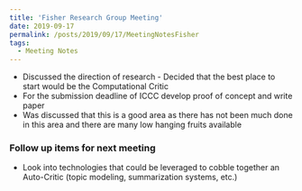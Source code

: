 ```yaml
---
title: 'Fisher Research Group Meeting'
date: 2019-09-17
permalink: /posts/2019/09/17/MeetingNotesFisher
tags:
  - Meeting Notes
---
```


- Discussed the direction of research - Decided that the best place to start would be the Computational Critic
- For the submission deadline of ICCC develop proof of concept and write paper
- Was discussed that this is a good area as there has not been much done in this area and there are many low hanging fruits available

### Follow up items for next meeting
- Look into technologies that could be leveraged to cobble together an Auto-Critic (topic modeling, summarization systems, etc.)
